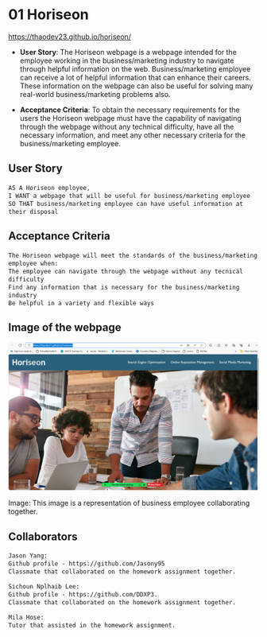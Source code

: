 # 01 Horiseon 

https://thaodev23.github.io/horiseon/


* **User Story**: The Horiseon webpage is a webpage intended for the employee working in the business/marketing industry to navigate through helpful information on the web. Business/marketing employee can receive a lot of helpful information that can enhance their careers. These information on the webpage can also be useful for solving many real-world business/marketing problems also. 

* **Acceptance Criteria**: To obtain the necessary requirements for the users the Horiseon webpage must have the capability of navigating through the webpage without any technical difficulty, have all the necessary information, and meet any other necessary criteria for the business/marketing employee.  


## User Story

```
AS A Horiseon employee,
I WANT a webpage that will be useful for business/marketing employee
SO THAT business/marketing employee can have useful information at their disposal
```

## Acceptance Criteria

```
The Horiseon webpage will meet the standards of the business/marketing employee when:
The employee can navigate through the webpage without any tecnical difficulty
Find any information that is necessary for the business/marketing industry
Be helpful in a variety and flexible ways
```


## Image of the webpage

![The Horiseon webpage includes a navigation bar, a header image, and cards with text and images at the bottom of the page.](./assets/images/screenshot.png)

Image: This image is a representation of business employee collaborating together. 

## Collaborators

```
Jason Yang:
Github profile - https://github.com/Jasony95
Classmate that collaborated on the homework assignment together.
 ```

```
Sichoun Nplhaib Lee:
Github profile - https://github.com/DDXP3.
Classmate that collaborated on the homework assignment together.
```

```
Mila Hose:
Tutor that assisted in the homework assignment. 
```
